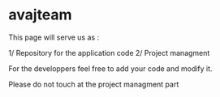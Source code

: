 # avajteam

This page will serve us as : 
  
  1/ Repository for the application code
  2/ Project managment 
  
For the developpers feel free to add your code and modify it.

Please do not touch at the project managment part
